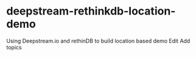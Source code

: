 # deepstream-rethinkdb-location-demo
Using Deepstream.io and rethinDB to build location based demo Edit Add topics
